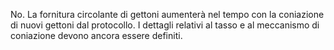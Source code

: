 No. La fornitura circolante di gettoni aumenterà nel tempo con la coniazione di nuovi gettoni dal protocollo. I dettagli relativi al tasso e al meccanismo di coniazione devono ancora essere definiti.